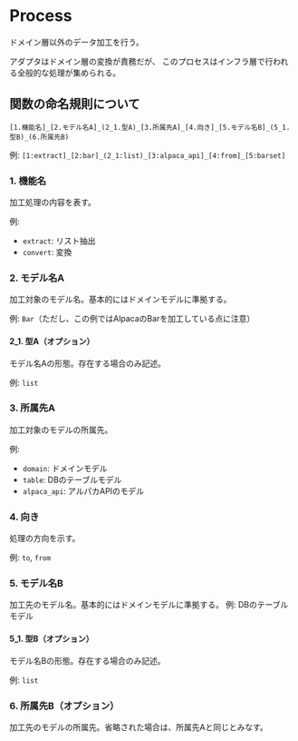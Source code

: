 # Process
ドメイン層以外のデータ加工を行う。

アダプタはドメイン層の変換が責務だが、
このプロセスはインフラ層で行われる全般的な処理が集められる。


## 関数の命名規則について
`[1.機能名]_[2.モデル名A]_(2_1.型A)_[3.所属先A]_[4.向き]_[5.モデル名B]_(5_1.型B)_(6.所属先B)`

例: `[1:extract]_[2:bar]_(2_1:list)_[3:alpaca_api]_[4:from]_[5:barset]`


### 1. 機能名

加工処理の内容を表す。

例:
- `extract`: リスト抽出
- `convert`: 変換

### 2. モデル名A
加工対象のモデル名。基本的にはドメインモデルに準拠する。

例: `Bar`（ただし、この例ではAlpacaのBarを加工している点に注意）

#### 2_1. 型A（オプション）
モデル名Aの形態。存在する場合のみ記述。

例: `list`

### 3. 所属先A
加工対象のモデルの所属先。

例:
- `domain`: ドメインモデル
- `table`: DBのテーブルモデル
- `alpaca_api`: アルパカAPIのモデル

### 4. 向き
処理の方向を示す。

例: `to`, `from`

### 5. モデル名B
加工先のモデル名。基本的にはドメインモデルに準拠する。
例: DBのテーブルモデル

#### 5_1. 型B（オプション）
モデル名Bの形態。存在する場合のみ記述。

例: `list`

### 6. 所属先B（オプション）
加工先のモデルの所属先。省略された場合は、所属先Aと同じとみなす。
